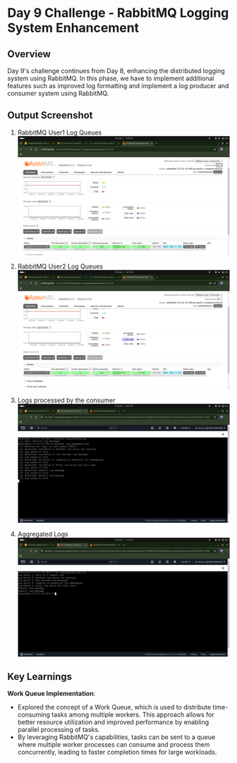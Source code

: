 # Day 9 Challenge - RabbitMQ Logging System Enhancement

## Overview
Day 9's challenge continues from Day 8, enhancing the distributed logging system using RabbitMQ. In this phase, we have to implement additional features such as improved log formatting and implement a log producer and consumer system using RabbitMQ.

 
## Output Screenshot 

1. RabbitMQ User1 Log Queues
![RabbitMQ-USER1-logs Output](https://github.com/prath-void/devops-sre-challenge/blob/master/9-RabbitMQ-logs/user1-logs.png?raw=true)

2. RabbitMQ User2 Log Queues
![RabbitMQ-user2-logs](https://github.com/prath-void/devops-sre-challenge/blob/master/9-RabbitMQ-logs/user2-logs.png?raw=true)

3. Logs processed by the consumer
   ![Logs-Aggregator Output](https://github.com/prath-void/devops-sre-challenge/blob/master/9-RabbitMQ-logs/log-aggregator.png?raw=true)

4. Aggregated Logs
![RabbitMQ-logs-txt-file Output](https://github.com/prath-void/devops-sre-challenge/blob/master/9-RabbitMQ-logs/agg-logs-txt.png?raw=true)

## Key Learnings
**Work Queue Implementation**: 
- Explored the concept of a Work Queue, which is used to distribute time-consuming tasks among multiple workers. This approach allows for better resource utilization and improved performance by enabling parallel processing of tasks. 
- By leveraging RabbitMQ's capabilities, tasks can be sent to a queue where multiple worker processes can consume and process them concurrently, leading to faster completion times for large workloads.
